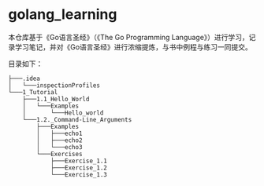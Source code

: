 # golang_learning

本仓库基于《Go语言圣经》（《The Go Programming Language》）进行学习，记录学习笔记，并对《Go语言圣经》进行浓缩提炼，与书中例程与练习一同提交。

目录如下：

```text
├───.idea
│   └───inspectionProfiles
└───1_Tutorial
    ├───1.1_Hello_World
    │   └───Examples
    │       └───Hello_world
    └───1.2._Command-Line_Arguments
        ├───Examples
        │   ├───echo1
        │   ├───echo2
        │   └───echo3
        └───Exercises
            ├───Exercise_1.1
            ├───Exercise_1.2
            └───Exercise_1.3

```

